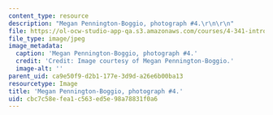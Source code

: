 ```yaml
---
content_type: resource
description: "Megan Pennington-Boggio, photograph #4.\r\n\r\n"
file: https://ol-ocw-studio-app-qa.s3.amazonaws.com/courses/4-341-introduction-to-photography-and-related-media-fall-2007/cbc7c58efea1c563ed5e98a78831f0a6_boggio4.jpg
file_type: image/jpeg
image_metadata:
  caption: 'Megan Pennington-Boggio, photograph #4.'
  credit: 'Credit: Image courtesy of Megan Pennington-Boggio.'
  image-alt: ''
parent_uid: ca9e50f9-d2b1-177e-3d9d-a26e6b00ba13
resourcetype: Image
title: 'Megan Pennington-Boggio, photograph #4.'
uid: cbc7c58e-fea1-c563-ed5e-98a78831f0a6
---
```

